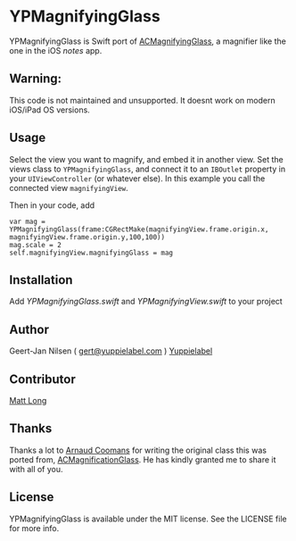 # YPMagnifyingGlass

YPMagnifyingGlass is Swift port of [ACMagnifyingGlass](https://github.com/acoomans/iOS-MagnifyingGlass), a magnifier like the one in the iOS _notes_ app.

## Warning:
This code is not maintained and unsupported. It doesnt work on modern iOS/iPad OS versions.

## Usage

Select the view you want to magnify, and embed it in another view. Set the views class to `YPMagnifyingGlass`, and connect it to an `IBOutlet` property in your `UIViewController` (or whatever else). In this example you call the connected view `magnifyingView`.

Then in your code, add
```
var mag = YPMagnifyingGlass(frame:CGRectMake(magnifyingView.frame.origin.x, magnifyingView.frame.origin.y,100,100))
mag.scale = 2
self.magnifyingView.magnifyingGlass = mag
```

## Installation

Add _YPMagnifyingGlass.swift_ and _YPMagnifyingView.swift_ to your project

## Author

Geert-Jan Nilsen ( gert@yuppielabel.com )
[Yuppielabel](http://yuppielabel.com)

## Contributor
[Matt Long](https://github.com/perlmunger)

## Thanks

Thanks a lot to [Arnaud Coomans](http://acoomans.com) for writing the original class this was ported from, [ACMagnificationGlass](https://github.com/acoomans/iOS-MagnifyingGlass). He has kindly granted me to share it with all of you.

## License

YPMagnifyingGlass is available under the MIT license. See the LICENSE file for more info.
